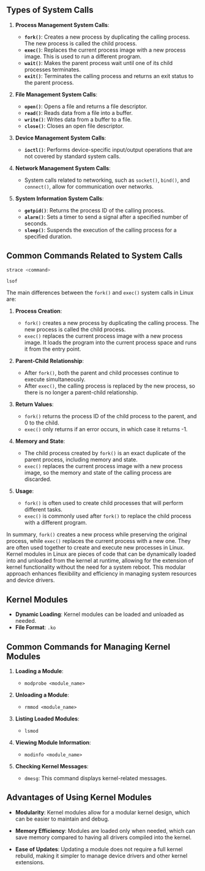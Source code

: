 
## Types of System Calls
1. **Process Management System Calls**:
   - **`fork()`**: Creates a new process by duplicating the calling process. The new process is called the child process.
   - **`exec()`**: Replaces the current process image with a new process image. This is used to run a different program.
   - **`wait()`**: Makes the parent process wait until one of its child processes terminates.
   - **`exit()`**: Terminates the calling process and returns an exit status to the parent process.

2. **File Management System Calls**:
   - **`open()`**: Opens a file and returns a file descriptor.
   - **`read()`**: Reads data from a file into a buffer.
   - **`write()`**: Writes data from a buffer to a file.
   - **`close()`**: Closes an open file descriptor.

3. **Device Management System Calls**:
   - **`ioctl()`**: Performs device-specific input/output operations that are not covered by standard system calls.

4. **Network Management System Calls**:
   - System calls related to networking, such as `socket()`, `bind()`, and `connect()`, allow for communication over networks.

5. **System Information System Calls**:
   - **`getpid()`**: Returns the process ID of the calling process.
   - **`alarm()`**: Sets a timer to send a signal after a specified number of seconds.
   - **`sleep()`**: Suspends the execution of the calling process for a specified duration.

## Common Commands Related to System Calls
  ``` bash
  strace <command>
  ```
  ``` bash
  lsof
  ```
  The main differences between the `fork()` and `exec()` system calls in Linux are:

1. **Process Creation**:
   - `fork()` creates a new process by duplicating the calling process. The new process is called the child process.
   - `exec()` replaces the current process image with a new process image. It loads the program into the current process space and runs it from the entry point.

2. **Parent-Child Relationship**:
   - After `fork()`, both the parent and child processes continue to execute simultaneously.
   - After `exec()`, the calling process is replaced by the new process, so there is no longer a parent-child relationship.

3. **Return Values**:
   - `fork()` returns the process ID of the child process to the parent, and 0 to the child.
   - `exec()` only returns if an error occurs, in which case it returns -1.

4. **Memory and State**:
   - The child process created by `fork()` is an exact duplicate of the parent process, including memory and state.
   - `exec()` replaces the current process image with a new process image, so the memory and state of the calling process are discarded.

5. **Usage**:
   - `fork()` is often used to create child processes that will perform different tasks.
   - `exec()` is commonly used after `fork()` to replace the child process with a different program.

In summary, `fork()` creates a new process while preserving the original process, while `exec()` replaces the current process with a new one. They are often used together to create and execute new processes in Linux.
Kernel modules in Linux are pieces of code that can be dynamically loaded into and unloaded from the kernel at runtime, allowing for the extension of kernel functionality without the need for a system reboot. This modular approach enhances flexibility and efficiency in managing system resources and device drivers.

## Kernel Modules

- **Dynamic Loading**: Kernel modules can be loaded and unloaded as needed.
- **File Format**: `.ko`

## Common Commands for Managing Kernel Modules
1. **Loading a Module**: 
   - `modprobe <module_name>`
2. **Unloading a Module**:
   - `rmmod <module_name>`

3. **Listing Loaded Modules**:
   - `lsmod`

4. **Viewing Module Information**:
   - `modinfo <module_name>`

5. **Checking Kernel Messages**:
   - `dmesg`: This command displays kernel-related messages.



## Advantages of Using Kernel Modules

- **Modularity**: Kernel modules allow for a modular kernel design, which can be easier to maintain and debug.
  
- **Memory Efficiency**: Modules are loaded only when needed, which can save memory compared to having all drivers compiled into the kernel.

- **Ease of Updates**: Updating a module does not require a full kernel rebuild, making it simpler to manage device drivers and other kernel extensions.

